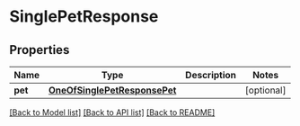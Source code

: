 # SinglePetResponse

## Properties
Name | Type | Description | Notes
------------ | ------------- | ------------- | -------------
**pet** | [**OneOfSinglePetResponsePet**](OneOfSinglePetResponsePet.md) |  | [optional] 

[[Back to Model list]](../README.md#documentation-for-models) [[Back to API list]](../README.md#documentation-for-api-endpoints) [[Back to README]](../README.md)

